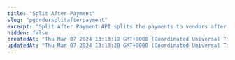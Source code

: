 ```yaml
---
title: "Split After Payment"
slug: "pgordersplitafterpayment"
excerpt: "Split After Payment API splits the payments to vendors after successful payment from the customers."
hidden: false
createdAt: "Thu Mar 07 2024 13:13:19 GMT+0000 (Coordinated Universal Time)"
updatedAt: "Thu Mar 07 2024 13:13:20 GMT+0000 (Coordinated Universal Time)"
---
```

